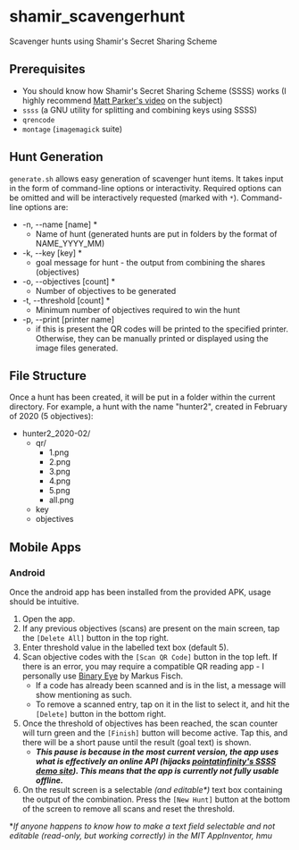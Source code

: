 # shamir_scavengerhunt
Scavenger hunts using Shamir's Secret Sharing Scheme

## Prerequisites
* You should know how Shamir's Secret Sharing Scheme (SSSS) works (I highly recommend [Matt Parker's video](https://youtu.be/K54ildEW9-Q) on the subject)
* `ssss` (a GNU utility for splitting and combining keys using SSSS)
* `qrencode`
* `montage` (`imagemagick` suite)

## Hunt Generation
`generate.sh` allows easy generation of scavenger hunt items.
It takes input in the form of command-line options or interactivity.
Required options can be omitted and will be interactively requested (marked with `*`).
Command-line options are:
* -n, --name [name] *
	* Name of hunt (generated hunts are put in folders by the format of NAME_YYYY_MM)
* -k, --key [key] *
	* goal message for hunt - the output from combining the shares (objectives)
* -o, --objectives [count] *
	* Number of objectives to be generated
* -t, --threshold [count] *
	* Minimum number of objectives required to win the hunt
* -p, --print [printer name]
	* if this is present the QR codes will be printed to the specified printer. Otherwise, they can be manually printed or displayed using the image files generated.

## File Structure
Once a hunt has been created, it will be put in a folder within the current directory. For example, a hunt with the name "hunter2", created in February of 2020 (5 objectives):
* hunter2_2020-02/
	* qr/
		* 1.png
		* 2.png
		* 3.png
		* 4.png
		* 5.png
		* all.png
	* key
	* objectives

## Mobile Apps

### Android
Once the android app has been installed from the provided APK, usage should be intuitive.
1. Open the app.
2. If any previous objectives (scans) are present on the main screen, tap the `[Delete All]` button in the top right.
3. Enter threshold value in the labelled text box (default 5).
4. Scan objective codes with the `[Scan QR Code]` button in the top left. If there is an error, you may require a compatible QR reading app - I personally use [Binary Eye](https://github.com/markusfisch/BinaryEye) by Markus Fisch.
	* If a code has already been scanned and is in the list, a message will show mentioning as such.
	* To remove a scanned entry, tap on it in the list to select it, and hit the `[Delete]` button in the bottom right.
5. Once the threshold of objectives has been reached, the scan counter will turn green and the `[Finish]` button will become active. Tap this, and there will be a short pause until the result (goal text) is shown.
	* ***This pause is because in the most current version, the app uses what is effectively an online API (hijacks [pointatinfinity's SSSS demo site](http://point-at-infinity.org/ssss/demo.html)). This means that the app is currently not fully usable offline.***
6. On the result screen is a selectable *(and editable\*)* text box containing the output of the combination. Press the `[New Hunt]` button at the bottom of the screen to remove all scans and reset the threshold.

\**If anyone happens to know how to make a text field selectable and not editable (read-only, but working correctly) in the MIT AppInventor, hmu*

